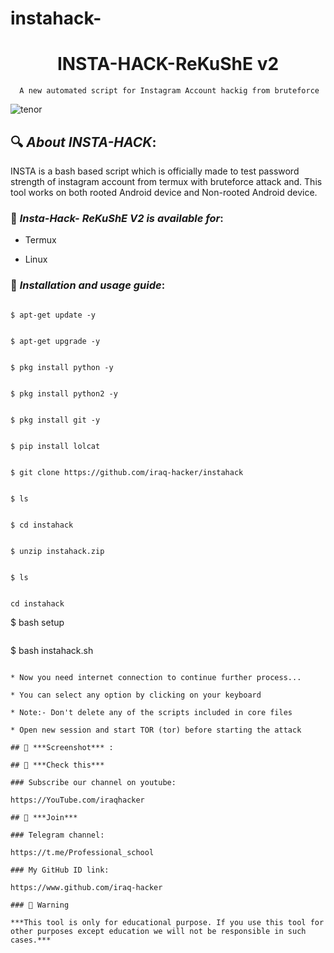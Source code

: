 # instahack-

<h1 align="center">INSTA-HACK-ReKuShE v2</h1>

<p align="center">

      A new automated script for Instagram Account hackig from bruteforce

</p>

![tenor](https://user-images.githubusercontent.com/70316694/97772509-054e7800-1b59-11eb-901f-5a9e426d809b.gif)

## 🔍 ***About INSTA-HACK***:

INSTA is a bash based script which is officially made to test password strength of instagram account from termux with bruteforce attack and. This tool works on both rooted Android device and Non-rooted Android device.

### 📌 ***Insta-Hack- ReKuShE V2 is available for***:

* Termux

*  Linux 

### 📌 ***Installation and usage guide***:

```

$ apt-get update -y

```

```

$ apt-get upgrade -y

```

```

$ pkg install python -y 

```

```

$ pkg install python2 -y

```

```

$ pkg install git -y

```

```

$ pip install lolcat

```

```

$ git clone https://github.com/iraq-hacker/instahack

```

```

$ ls

```

```

$ cd instahack

```

```

$ unzip instahack.zip

```

```

$ ls

```

```

cd instahack

```

$ bash setup

```

```

$ bash instahack.sh

```

* Now you need internet connection to continue further process...

* You can select any option by clicking on your keyboard

* Note:- Don't delete any of the scripts included in core files

* Open new session and start TOR (tor) before starting the attack

## 📌 ***Screenshot*** :

## 🔗 ***Check this***

### Subscribe our channel on youtube:

https://YouTube.com/iraqhacker

## 👥 ***Join***

### Telegram channel:

https://t.me/Professional_school

### My GitHub ID link:

https://www.github.com/iraq-hacker

### 📢 Warning

***This tool is only for educational purpose. If you use this tool for other purposes except education we will not be responsible in such cases.***

